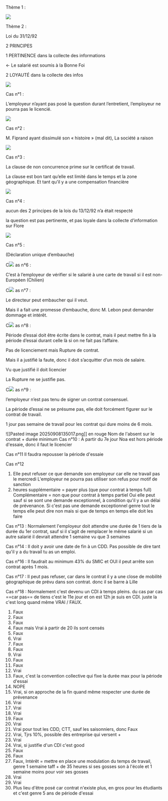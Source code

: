 
Thème 1 :

![](file:///C:/Users/Johan/AppData/Local/Temp/lu95843693ky.tmp/lu95843693l2_tmp_4b371b67.png)  

  

Thème 2 :

  

Loi du 31/12/92

  

2 PRINCIPES

1 PERTINENCE dans la collecte des informations

← Le salarié est soumis à la Bonne Foi

2 LOYAUTÉ dans la collecte des infos

![](file:///C:/Users/Johan/AppData/Local/Temp/lu95843693ky.tmp/lu95843693l2_tmp_33abf021.png)  

Cas n°1 :

L’employeur n’ayant pas posé la question durant l’entretient, l’employeur ne pourra pas le licencié.

![](file:///C:/Users/Johan/AppData/Local/Temp/lu95843693ky.tmp/lu95843693l2_tmp_62e009f.png)  

Cas n°2 :

M. Fiprand ayant dissimulé son « histoire » (mal dit), La société a raison

![](file:///C:/Users/Johan/AppData/Local/Temp/lu95843693ky.tmp/lu95843693l2_tmp_67ed5d7a.png)  

Cas n°3 :

La clause de non concurrence prime sur le certificat de travail.

La clause est bon tant qu’elle est limité dans le temps et la zone géographique. Et tant qu’il y a une compensation financière

![](file:///C:/Users/Johan/AppData/Local/Temp/lu95843693ky.tmp/lu95843693l2_tmp_f4386391.png)  

Cas n°4 :

aucun des 2 principes de la lois du 13/12/92 n’a était respecté

la question est pas pertinente, et pas loyale dans la collecte d’information sur Flore

![](file:///C:/Users/Johan/AppData/Local/Temp/lu95843693ky.tmp/lu95843693l2_tmp_c69756db.png)  

Cas n°5 :

(Déclaration unique d’embauche)

  

C![](file:///C:/Users/Johan/AppData/Local/Temp/lu95843693ky.tmp/lu95843693l2_tmp_70fa17d0.png) as n°6 :

C’est à l’employeur de vérifier si le salarié à une carte de travail si il est non-Européen (Chilien)

  

C![](file:///C:/Users/Johan/AppData/Local/Temp/lu95843693ky.tmp/lu95843693l2_tmp_5d1c7eeb.png) as n°7 :

Le directeur peut embaucher qui il veut.

Mais il a fait une promesse d’embauche, donc M. Lebon peut demander dommage et intérêt.

  

C![](file:///C:/Users/Johan/AppData/Local/Temp/lu95843693ky.tmp/lu95843693l2_tmp_672e583c.png) as n°8 :

Période d’essai doit être écrite dans le contrat, mais il peut mettre fin à la période d’essai durant celle là si on ne fait pas l’affaire.

Pas de licenciement mais Rupture de contrat.

Mais il a justifié la faute, donc il doit s’acquitter d’un mois de salaire.

Vu que justifié il doit licencier

La Rupture ne se justifie pas.

  

C![](file:///C:/Users/Johan/AppData/Local/Temp/lu95843693ky.tmp/lu95843693l2_tmp_34faf418.png) as n°9 :

l’employeur n’est pas tenu de signer un contrat consensuel.

La période d’essai ne se présume pas, elle doit forcément figurer sur le contrat de travail.

1 jour pas semaine de travail pour les contrat qui dure moins de 6 mois.

  ![[Pasted image 20250908135017.png]]
en rouge Nom de l'absent sur le contrat + durée minimum
Cas n°10 : 
A partir du 7e jour Noa est hors période d'essaie, donc il faut le licencier

Cas n°11
Il faudra repousser la période d'essaie

Cas n°12
1) Elle peut refuser ce que demande son employeur car elle ne travail pas le mercredi
L'employeur ne pourra pas utiliser son refus pour motif de sanction
2) heures
supplémentaire = payer plus (que pour contrat à temps full)
Complémentaire = non que pour contrat à temps partiel
Oui elle peut sauf si se sont une demande exceptionnel, à condition qu'il y a un délai de prévenance. 
Si c'est pas une demande exceptionnel genre tout le temps elle peut dire non mais si que de temps en temps elle doit les faire

Cas n°13 : 
Normalement l'employeur doit attendre une durée de 1 tiers de la durée du 1er contrat, sauf si il s'agit de remplacer le même salarié
si un autre salarié il devrait attendre 1 semaine vu que 3 semaines

Cas n°14 : 
Il doit y avoir une date de fin à un CDD. Pas possible de dire tant qu'il y a du travail tu as un emploi.

Cas n°16 : 
Il faudrait au minimum 43% du SMIC et OUI il peut arrête son contrat après 1 mois.

Cas n°17 : 
Il peut pas refuser, car dans le contrat il y a une close de mobilité géographique de prévu dans son contrat. donc il se barre à Lille

Cas n°18 : 
Normalement c'est devenu un CDI à temps pleins.
du cas par cas ==car pas== de tiens c'est le 11e jour et on est 12h je suis en CDI. juste la c'est long quand même
VRAI / FAUX.

1. Faux
2. Faux
3. Faux
4. Faux mais Vrai à partir de 20 ils sont censés
5. Faux
6. Vrai
7. Faux
8. Faux
9. Vrai
10. Faux
11. Faux
12. Vrai
13. Faux, c'est la convention collective qui fixe la durée max pour la période d'essai
14. NOPE
15. Vrai, si on approche de la fin quand même respecter une durée de prévenance
16. Vrai
17. Vrai
18. Vrai
19. Faux
20. Vrai
21. Vrai pour tout les CDD, CTT, sauf les saisonniers, donc Faux
22. Vrai, Tjrs 10%, possible des entreprise qui versent +
23. Vrai
24. Vrai, si justifie d'un CDI c'est good
25. Faux
26. Faux
27. Faux, Intérêt = mettre en place une modulation du temps de travail, genre 1 semaine taff + de 35 heures si ses gosses son à l'école et 1 semaine moins pour voir ses gosses
28. Vrai
29. Vrai
30. Plus lieu d'être posé car contrat n'existe plus, en gros pour les étudiants et c'est genre 5 ans de période d'essai

